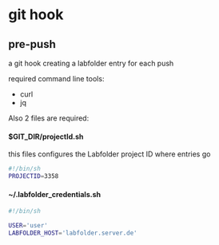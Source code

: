 # git hook

## pre-push
a git hook creating a labfolder entry for each push

required command line tools: 
* curl
* jq

Also 2 files are required:


#### $GIT_DIR/projectId.sh
this files configures the Labfolder project ID where entries go

```bash
#!/bin/sh
PROJECTID=3358
```

#### ~/.labfolder_credentials.sh


```bash 
#!/bin/sh

USER='user'
LABFOLDER_HOST='labfolder.server.de'
```

